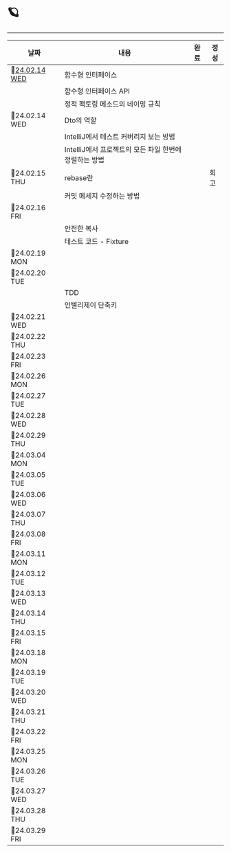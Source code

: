 # 🪐

---
| 날짜 | 내용 | 완료 | 정성 |
|--------|--------|--------|--------|
| 📆[24.02.14 WED](https://github.com/nayonsoso/WIL/blob/main/level1/1-car-racing-1.md) | 함수형 인터페이스 | |  |
|  | 함수형 인터페이스 API | | |
|  | 정적 팩토링 메소드의 네이밍 규칙 | | |
| 📆24.02.14 WED | Dto의 역할 | |  |
|  | IntelliJ에서 테스트 커버리지 보는 방법 | | |
|  | IntelliJ에서 프로젝트의 모든 파일 한번에 정렬하는 방법 | | |
| 📆24.02.15 THU | rebase란 | | 회고 |
| | 커밋 메세지 수정하는 방법 | | |
| 📆24.02.16 FRI | | |  |
|  | 안전한 복사 | | |
|  | 테스트 코드 - Fixture | | |
| 📆24.02.19 MON | | |  |
| 📆24.02.20 TUE | | |  |
|  | TDD | | |
|  | 인텔리제이 단축키 | | |
| 📆24.02.21 WED | | |  |
| 📆24.02.22 THU | | |  |
| 📆24.02.23 FRI | | |  |
| 📆24.02.26 MON | | |  |
| 📆24.02.27 TUE | | |  |
| 📆24.02.28 WED | | |  |
| 📆24.02.29 THU | | |  |
| 📆24.03.04 MON | | |  |
| 📆24.03.05 TUE | | |  |
| 📆24.03.06 WED | | |  |
| 📆24.03.07 THU | | |  |
| 📆24.03.08 FRI | | |  |
| 📆24.03.11 MON | | |  |
| 📆24.03.12 TUE | | |  |
| 📆24.03.13 WED | | |  |
| 📆24.03.14 THU | | |  |
| 📆24.03.15 FRI | | | |
| 📆24.03.18 MON | | |  |
| 📆24.03.19 TUE | | |  |
| 📆24.03.20 WED | | |  |
| 📆24.03.21 THU | | |  |
| 📆24.03.22 FRI | | |  |
| 📆24.03.25 MON | | |  |
| 📆24.03.26 TUE | | |  |
| 📆24.03.27 WED | | |  |
| 📆24.03.28 THU | | |  |
| 📆24.03.29 FRI | | |  |
